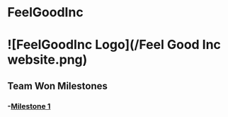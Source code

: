 # FeelGoodInc
# ![FeelGoodInc Logo](/Feel Good Inc website.png)


## Team Won Milestones

### -[Milestone 1](https://cpipes8899.github.io/HCI/HomepageTemp)

